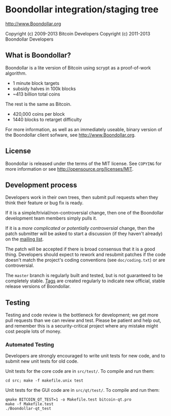 Boondollar integration/staging tree
================================

http://www.Boondollar.org

Copyright (c) 2009-2013 Bitcoin Developers
Copyright (c) 2011-2013 Boondollar Developers

What is Boondollar?
----------------

Boondollar is a lite version of Bitcoin using scrypt as a proof-of-work algorithm.
 - 1 minute block targets
 - subsidy halves in 100k blocks
 - ~413 billion total coins

The rest is the same as Bitcoin.
 - 420,000 coins per block
 - 1440 blocks to retarget difficulty

For more information, as well as an immediately useable, binary version of
the Boondollar client sofware, see http://www.Boondollar.org.

License
-------

Boondollar is released under the terms of the MIT license. See `COPYING` for more
information or see http://opensource.org/licenses/MIT.

Development process
-------------------

Developers work in their own trees, then submit pull requests when they think
their feature or bug fix is ready.

If it is a simple/trivial/non-controversial change, then one of the Boondollar
development team members simply pulls it.

If it is a *more complicated or potentially controversial* change, then the patch
submitter will be asked to start a discussion (if they haven't already) on the
[mailing list](http://sourceforge.net/mailarchive/forum.php?forum_name=bitcoin-development).

The patch will be accepted if there is broad consensus that it is a good thing.
Developers should expect to rework and resubmit patches if the code doesn't
match the project's coding conventions (see `doc/coding.txt`) or are
controversial.

The `master` branch is regularly built and tested, but is not guaranteed to be
completely stable. [Tags](https://github.com/bitcoin/bitcoin/tags) are created
regularly to indicate new official, stable release versions of Boondollar.

Testing
-------

Testing and code review is the bottleneck for development; we get more pull
requests than we can review and test. Please be patient and help out, and
remember this is a security-critical project where any mistake might cost people
lots of money.

### Automated Testing

Developers are strongly encouraged to write unit tests for new code, and to
submit new unit tests for old code.

Unit tests for the core code are in `src/test/`. To compile and run them:

    cd src; make -f makefile.unix test

Unit tests for the GUI code are in `src/qt/test/`. To compile and run them:

    qmake BITCOIN_QT_TEST=1 -o Makefile.test bitcoin-qt.pro
    make -f Makefile.test
    ./Boondollar-qt_test

